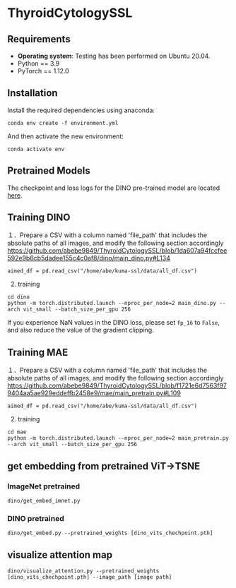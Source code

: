 # ThyroidCytologySSL


## Requirements
- **Operating system**: Testing has been performed on Ubuntu 20.04.
- Python == 3.9
- PyTorch == 1.12.0

## Installation

Install the required dependencies using anaconda:

```
conda env create -f environment.yml
```

And then activate the new environment:

```
conda activate env
```
## Pretrained Models
The checkpoint and loss logs for the DINO pre-trained model are located [here](https://www.kaggle.com/datasets/abebe9849/kumadinoe300s). 
## Training DINO

１．Prepare a CSV with a column named 'file_path' that includes the absolute paths of all images, and modify the following section accordingly
https://github.com/abebe9849/ThyroidCytologySSL/blob/1da607a94fccfee592e9b6cb5dadee155c4c0af8/dino/main_dino.py#L134
```
aimed_df = pd.read_csv("/home/abe/kuma-ssl/data/all_df.csv")
```
2. training 
```
cd dino
python -m torch.distributed.launch --nproc_per_node=2 main_dino.py --arch vit_small --batch_size_per_gpu 256
```
If you experience NaN values in the DINO loss, please set `fp_16` to `False`, and also reduce the value of the gradient clipping.


## Training MAE
１．Prepare a CSV with a column named 'file_path' that includes the absolute paths of all images, and modify the following section accordingly
https://github.com/abebe9849/ThyroidCytologySSL/blob/f1721e6d7563f979404aa5ae929eddeffb2458e9/mae/main_pretrain.py#L109

```
aimed_df = pd.read_csv("/home/abe/kuma-ssl/data/all_df.csv")
```
2. training 
```
cd mae
python -m torch.distributed.launch --nproc_per_node=2 main_pretrain.py --arch vit_small --batch_size_per_gpu 256
```

## get embedding from pretrained ViT→TSNE

### ImageNet pretrained
```
dino/get_embed_imnet.py
```
### DINO pretrained
```
dino/get_embed.py --pretrained_weights [dino_vits_chechpoint.pth]
```

## visualize attention map

```
dino/visualize_attention.py --pretrained_weights [dino_vits_chechpoint.pth] --image_path [image path]
```










